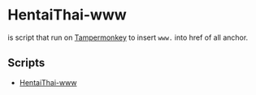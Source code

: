 # HentaiThai-www
is script that run on [Tampermonkey](https://tampermonkey.net/) to insert `www.` into href of all anchor.

## Scripts
- [HentaiThai-www](https://github.com/penguin-jedi/hentaithai/raw/main/hentaithai-www.user.js)
